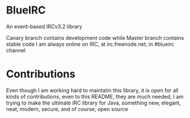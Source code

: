 # BlueIRC
An event-based IRCv3.2 library

Canary branch contains development code while Master branch contains stable code
I am always online on IRC, at irc.freenode.net, in #blueirc channel

# Contributions

Even though I am working hard to maintatin this library, it is open for all kinds of contributions, even to this README, they are much needed, I am trying to make the ultimate IRC library for Java, something new, elegant, neat, modern, secure, and of course, open source
